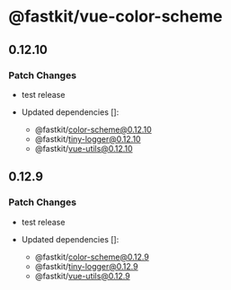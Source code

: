 # @fastkit/vue-color-scheme

## 0.12.10

### Patch Changes

- test release

- Updated dependencies []:
  - @fastkit/color-scheme@0.12.10
  - @fastkit/tiny-logger@0.12.10
  - @fastkit/vue-utils@0.12.10

## 0.12.9

### Patch Changes

- test release

- Updated dependencies []:
  - @fastkit/color-scheme@0.12.9
  - @fastkit/tiny-logger@0.12.9
  - @fastkit/vue-utils@0.12.9
